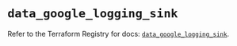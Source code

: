# `data_google_logging_sink`

Refer to the Terraform Registry for docs: [`data_google_logging_sink`](https://registry.terraform.io/providers/hashicorp/google/6.14.0/docs/data-sources/logging_sink).

